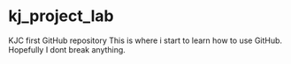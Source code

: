 # kj_project_lab
KJC first GitHub repository
This is where i start to learn how to use GitHub.
Hopefully I dont break anything.
